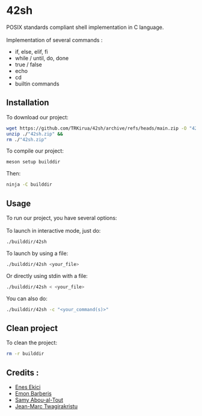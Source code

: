 # 42sh
POSIX standards compliant shell implementation in C language.\
\
Implementation of several commands :
- if, else, elif, fi
- while / until, do, done
- true / false
- echo
- cd
- builtin commands

## Installation
To download our project:
```bash
wget https://github.com/TRKirua/42sh/archive/refs/heads/main.zip -O "42sh.zip" &&
unzip ./"42sh.zip" &&
rm ./"42sh.zip"
```

To compile our project:
```bash
meson setup builddir
```

Then:
```bash
ninja -C builddir
```

## Usage
To run our project, you have several options:\
\
To launch in interactive mode, just do:
```bash
./builddir/42sh
```

To launch by using a file:
```bash
./builddir/42sh <your_file>
```

Or directly using stdin with a file:
```bash
./builddir/42sh < <your_file>
```

You can also do:
```bash
./builddir/42sh -c "<your_command(s)>"
```

## Clean project
To clean the project:
```bash
rm -r builddir
```

## Credits :
 * [Enes Ekici](https://github.com/TRKirua)
 * [Emon Barberis](https://github.com/EmonBar)
 * [Samy Abou-al-Tout](https://github.com/locovamos)
 * [Jean-Marc Twagirakristu](https://github.com/Tamiavison)
